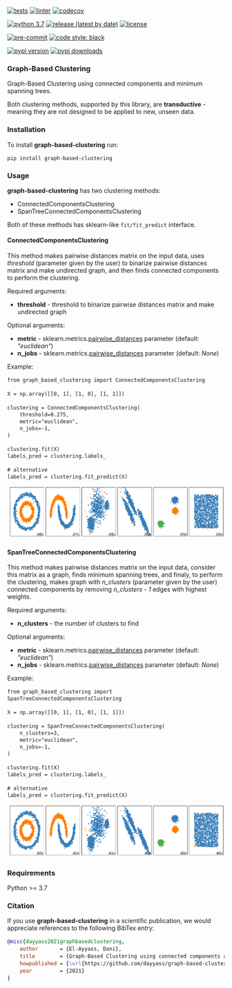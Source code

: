[![tests](https://github.com/dayyass/graph-based-clustering/actions/workflows/tests.yml/badge.svg)](https://github.com/dayyass/graph-based-clustering/actions/workflows/tests.yml)
[![linter](https://github.com/dayyass/graph-based-clustering/actions/workflows/linter.yml/badge.svg)](https://github.com/dayyass/graph-based-clustering/actions/workflows/linter.yml)
[![codecov](https://codecov.io/gh/dayyass/graph-based-clustering/branch/main/graph/badge.svg?token=ZVR4C5SRON)](https://codecov.io/gh/dayyass/graph-based-clustering)

[![python 3.7](https://img.shields.io/badge/python-3.7-blue.svg)](https://github.com/dayyass/graph-based-clustering#requirements)
[![release (latest by date)](https://img.shields.io/github/v/release/dayyass/graph-based-clustering)](https://github.com/dayyass/graph-based-clustering/releases/latest)
[![license](https://img.shields.io/github/license/dayyass/graph-based-clustering?color=blue)](https://github.com/dayyass/graph-based-clustering/blob/main/LICENSE)

[![pre-commit](https://img.shields.io/badge/pre--commit-enabled-black)](https://github.com/dayyass/graph-based-clustering/blob/main/.pre-commit-config.yaml)
[![code style: black](https://img.shields.io/badge/code%20style-black-000000.svg)](https://github.com/psf/black)

[![pypi version](https://img.shields.io/pypi/v/graph-based-clustering)](https://pypi.org/project/graph-based-clustering)
[![pypi downloads](https://img.shields.io/pypi/dm/graph-based-clustering)](https://pypi.org/project/graph-based-clustering)

### Graph-Based Clustering

Graph-Based Clustering using connected components and minimum spanning trees.

Both clustering methods, supported by this library, are **transductive** - meaning they are not designed to be applied to new, unseen data.

### Installation

To install **graph-based-clustering** run:
```
pip install graph-based-clustering
```

### Usage

**graph-based-clustering** has two clustering methods:
- ConnectedComponentsClustering
- SpanTreeConnectedComponentsClustering

Both of these methods has sklearn-like `fit/fit_predict` interface.

#### ConnectedComponentsClustering

This method makes pairwise distances matrix on the input data, uses *threshold* (parameter given by the user) to binarize pairwise distances matrix and make undirected graph, and then finds connected components to perform the clustering.

Required arguments:
- **threshold** - threshold to binarize pairwise distances matrix and make undirected graph

Optional arguments:
- **metric** - sklearn.metrics.[pairwise_distances](https://scikit-learn.org/stable/modules/generated/sklearn.metrics.pairwise_distances.html) parameter (default: *"euclidean"*)
- **n_jobs** - sklearn.metrics.[pairwise_distances](https://scikit-learn.org/stable/modules/generated/sklearn.metrics.pairwise_distances.html) parameter (default: *None*)

Example:

```python3
from graph_based_clustering import ConnectedComponentsClustering

X = np.array([[0, 1], [1, 0], [1, 1]])

clustering = ConnectedComponentsClustering(
    threshold=0.275,
    metric="euclidean",
    n_jobs=-1,
)

clustering.fit(X)
labels_pred = clustering.labels_

# alternative
labels_pred = clustering.fit_predict(X)
```

![ConnectedComponentsClustering](notebooks/images/ConnectedComponentsClustering.png "ConnectedComponentsClustering")<br/>

#### SpanTreeConnectedComponentsClustering

This method makes pairwise distances matrix on the input data, consider this matrix as a graph, finds minimum spanning trees, and finaly, to perform the clustering, makes graph with *n_clusters* (parameter given by the user) connected components by removing *n_clusters - 1* edges with highest weights.

Required arguments:
- **n_clusters** - the number of clusters to find

Optional arguments:
- **metric** - sklearn.metrics.[pairwise_distances](https://scikit-learn.org/stable/modules/generated/sklearn.metrics.pairwise_distances.html) parameter (default: *"euclidean"*)
- **n_jobs** - sklearn.metrics.[pairwise_distances](https://scikit-learn.org/stable/modules/generated/sklearn.metrics.pairwise_distances.html) parameter (default: *None*)

Example:

```python3
from graph_based_clustering import SpanTreeConnectedComponentsClustering

X = np.array([[0, 1], [1, 0], [1, 1]])

clustering = SpanTreeConnectedComponentsClustering(
    n_clusters=3,
    metric="euclidean",
    n_jobs=-1,
)

clustering.fit(X)
labels_pred = clustering.labels_

# alternative
labels_pred = clustering.fit_predict(X)
```

![SpanTreeConnectedComponentsClustering](notebooks/images/SpanTreeConnectedComponentsClustering.png "SpanTreeConnectedComponentsClustering")<br/>

### Requirements
Python >= 3.7

### Citation
If you use **graph-based-clustering** in a scientific publication, we would appreciate references to the following BibTex entry:
```bibtex
@misc{dayyass2021graphbasedclustering,
    author       = {El-Ayyass, Dani},
    title        = {Graph-Based Clustering using connected components and spanning trees},
    howpublished = {\url{https://github.com/dayyass/graph-based-clustering}},
    year         = {2021}
}
```
